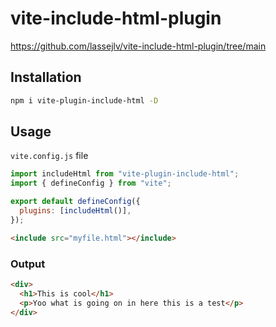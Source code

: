 # vite-include-html-plugin
https://github.com/lassejlv/vite-include-html-plugin/tree/main

## Installation

```bash
npm i vite-plugin-include-html -D
```

## Usage

`vite.config.js` file

```js
import includeHtml from "vite-plugin-include-html";
import { defineConfig } from "vite";

export default defineConfig({
  plugins: [includeHtml()],
});
```

```html
<include src="myfile.html"></include>
```

### Output

```html
<div>
  <h1>This is cool</h1>
  <p>Yoo what is going on in here this is a test</p>
</div>
```

